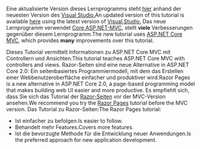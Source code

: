 <span data-ttu-id="e6ea5-101">Eine aktualisierte Version dieses Lernprogramms steht [hier](https://docs.microsoft.com/en-us/aspnet/core/tutorials/first-mvc-app/start-mvc) anhand der neuesten Version des [Visual Studio.](https://www.visualstudio.com)</span><span class="sxs-lookup"><span data-stu-id="e6ea5-101">An updated version of this tutorial is available [here](https://docs.microsoft.com/en-us/aspnet/core/tutorials/first-mvc-app/start-mvc) using the latest version of [Visual Studio.](https://www.visualstudio.com)</span></span> <span data-ttu-id="e6ea5-102">Das neue Lernprogramm verwendet [Core ASP.NET-MVC](https://docs.microsoft.com/en-us/aspnet/core/mvc/), stellt **viele** Verbesserungen gegenüber diesem Lernprogramm.</span><span class="sxs-lookup"><span data-stu-id="e6ea5-102">The new tutorial uses [ASP.NET Core MVC](https://docs.microsoft.com/en-us/aspnet/core/mvc/), which provides **many** improvements over this tutorial.</span></span>

<span data-ttu-id="e6ea5-103">Dieses Tutorial vermittelt Informationen zu ASP.NET Core MVC mit Controllern und Ansichten.</span><span class="sxs-lookup"><span data-stu-id="e6ea5-103">This tutorial teaches ASP.NET Core MVC with controllers and views.</span></span> <span data-ttu-id="e6ea5-104">Razor-Seiten sind eine neue Alternative in ASP.NET Core 2.0: Ein seitenbasiertes Programmiermodell, mit dem das Erstellen einer Webbenutzeroberfläche einfacher und produktiver wird.</span><span class="sxs-lookup"><span data-stu-id="e6ea5-104">Razor Pages is a new alternative in ASP.NET Core 2.0, a page-based programming model that makes building web UI easier and more productive.</span></span> <span data-ttu-id="e6ea5-105">Es empfiehlt sich, dass Sie sich das Tutorial der [Razor-Seiten](https://docs.microsoft.com/aspnet/core/mvc/razor-pages) vor der MVC-Version ansehen.</span><span class="sxs-lookup"><span data-stu-id="e6ea5-105">We recommend you try the [Razor Pages](https://docs.microsoft.com/aspnet/core/mvc/razor-pages) tutorial before the MVC version.</span></span> <span data-ttu-id="e6ea5-106">Das Tutorial zu Razor-Seiten:</span><span class="sxs-lookup"><span data-stu-id="e6ea5-106">The Razor Pages tutorial:</span></span>

* <span data-ttu-id="e6ea5-107">Ist einfacher zu befolgen.</span><span class="sxs-lookup"><span data-stu-id="e6ea5-107">Is easier to follow.</span></span>
* <span data-ttu-id="e6ea5-108">Behandelt mehr Features.</span><span class="sxs-lookup"><span data-stu-id="e6ea5-108">Covers more features.</span></span>
* <span data-ttu-id="e6ea5-109">Ist die bevorzugte Methode für die Entwicklung neuer Anwendungen.</span><span class="sxs-lookup"><span data-stu-id="e6ea5-109">Is the preferred approach for new application development.</span></span>